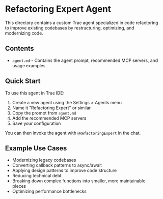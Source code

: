 # Refactoring Expert Agent

This directory contains a custom Trae agent specialized in code refactoring to improve existing codebases by restructuring, optimizing, and modernizing code.

## Contents

- `agent.md` - Contains the agent prompt, recommended MCP servers, and usage examples

## Quick Start

To use this agent in Trae IDE:

1. Create a new agent using the Settings > Agents menu
2. Name it "Refactoring Expert" or similar
3. Copy the prompt from `agent.md`
4. Add the recommended MCP servers
5. Save your configuration

You can then invoke the agent with `@RefactoringExpert` in the chat.

## Example Use Cases

- Modernizing legacy codebases
- Converting callback patterns to async/await
- Applying design patterns to improve code structure
- Reducing technical debt
- Breaking down complex functions into smaller, more maintainable pieces
- Optimizing performance bottlenecks